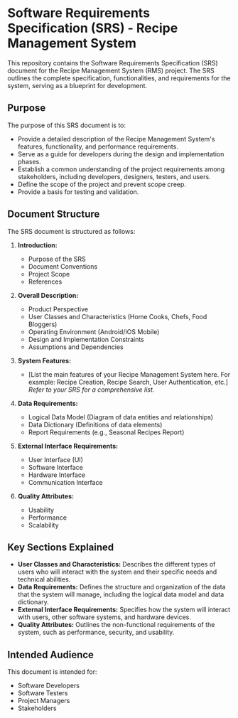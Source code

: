 # Software Requirements Specification (SRS) - Recipe Management System

This repository contains the Software Requirements Specification (SRS) document for the Recipe Management System (RMS) project. The SRS outlines the complete specification, functionalities, and requirements for the system, serving as a blueprint for development.

## Purpose

The purpose of this SRS document is to:

*   Provide a detailed description of the Recipe Management System's features, functionality, and performance requirements.
*   Serve as a guide for developers during the design and implementation phases.
*   Establish a common understanding of the project requirements among stakeholders, including developers, designers, testers, and users.
*   Define the scope of the project and prevent scope creep.
*   Provide a basis for testing and validation.

## Document Structure

The SRS document is structured as follows:

1.  **Introduction:**
    *   Purpose of the SRS
    *   Document Conventions
    *   Project Scope
    *   References

2.  **Overall Description:**
    *   Product Perspective
    *   User Classes and Characteristics (Home Cooks, Chefs, Food Bloggers)
    *   Operating Environment (Android/iOS Mobile)
    *   Design and Implementation Constraints
    *   Assumptions and Dependencies

3.  **System Features:**
    *   [List the main features of your Recipe Management System here. For example: Recipe Creation, Recipe Search, User Authentication, etc.]  *Refer to your SRS for a comprehensive list.*

4.  **Data Requirements:**
    *   Logical Data Model (Diagram of data entities and relationships)
    *   Data Dictionary (Definitions of data elements)
    *   Report Requirements (e.g., Seasonal Recipes Report)

5.  **External Interface Requirements:**
    *   User Interface (UI)
    *   Software Interface
    *   Hardware Interface
    *   Communication Interface

6.  **Quality Attributes:**
    *   Usability
    *   Performance
    *   Scalability

## Key Sections Explained

*   **User Classes and Characteristics:**  Describes the different types of users who will interact with the system and their specific needs and technical abilities.
*   **Data Requirements:** Defines the structure and organization of the data that the system will manage, including the logical data model and data dictionary.
*   **External Interface Requirements:**  Specifies how the system will interact with users, other software systems, and hardware devices.
*   **Quality Attributes:**  Outlines the non-functional requirements of the system, such as performance, security, and usability.

## Intended Audience

This document is intended for:

*   Software Developers
*   Software Testers
*   Project Managers
*   Stakeholders

